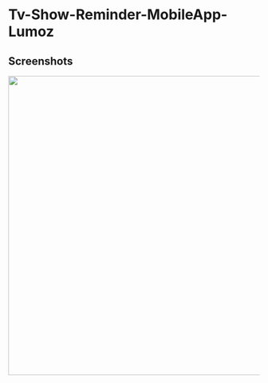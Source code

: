 # Tv-Show-Reminder-MobileApp-Lumoz


## Screenshots


<img width="600" hight="500" alt=" " src="/resources/Picture35.png">
